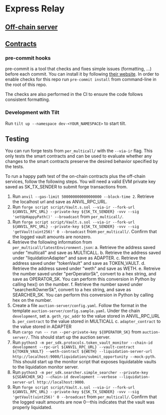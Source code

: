 # Express Relay

## [Off-chain server](auction-server/README.md)

## [Contracts](per_multicall/README.md)

### pre-commit hooks

pre-commit is a tool that checks and fixes simple issues (formatting, ...) before each commit. You can install it by following [their website](https://pre-commit.com/). In order to enable checks for this repo run `pre-commit install` from command-line in the root of this repo.

The checks are also performed in the CI to ensure the code follows consistent formatting.

### Development with Tilt

Run `tilt up --namespace dev-<YOUR_NAMESPACE>` to start tilt.

## Testing

You can run forge tests from `per_multicall/` with the `--via-ir` flag. This only tests the smart contracts and can be used to evaluate whether any changes to the smart contracts preserve the desired behavior specified by the tests.

To run a happy path test of the on-chain contracts plus the off-chain services, follow the following steps. You will need a valid EVM private key saved as SK_TX_SENDER to submit forge transactions from.

1. Run `anvil --gas-limit 500000000000000000 --block-time 2`. Retrieve the localhost url and save as ANVIL_RPC_URL.
2. Run `forge script script/Vault.s.sol --via-ir --fork-url ${ANVIL_RPC_URL} --private-key ${SK_TX_SENDER} -vvv --sig 'setUpHappyPath()' --broadcast` from `per_multicall/`.
3. Run `forge script script/Vault.s.sol --via-ir --fork-url ${ANVIL_RPC_URL} --private-key ${SK_TX_SENDER} -vvv --sig 'getVault(uint256)' 0 --broadcast` from `per_multicall/`. Confirm that the logged vault amounts are nonzero.
4. Retrieve the following information from `per_multicall/latestEnvironment.json`:
   a. Retrieve the address saved under "multicall" and save as MULTICALL.
   b. Retrieve the address saved under "liquidationAdapter" and save as ADAPTER.
   c. Retrieve the address saved under "tokenVault" and save as TOKEN_VAULT.
   d. Retrieve the address saved under "weth" and save as WETH.
   e. Retreive the number saved under "perOperatorSk", convert to a hex string, and save as OPERATOR_SK. You can perform this conversion in Python by calling hex() on the number.
   f. Retrieve the number saved under "searcherAOwnerSk", convert to a hex string, and save as SEARCHER_SK. You can perform this conversion in Python by calling hex on the number.
5. Create a file `auction-server/config.yaml`. Follow the format in the template `auction-server/config.sample.yaml`. Under the chain `development`, set
   a. `geth_rpc_addr` to the value stored in ANVIL_RPC_URL
   b. `per_contract` to the value stored in MULTICALL
   c. `adapter_contract` to the value stored in ADAPTER
6. Run `cargo run -- run --per-private-key ${OPERATOR_SK}` from `auction-server/`. This should start up the auction server.
7. Run `python3 -m per_sdk.protocols.token_vault_monitor --chain-id development --rpc-url ${ANVIL_RPC_URL} --vault-contract ${TOKEN_VAULT} --weth-contract ${WETH} --liquidation-server-url http://localhost:9000/liquidation/submit_opportunity --mock-pyth`. This should start up the monitor script that exposes liquidatable vaults to the liquidation monitor server.
8. Run `python3 -m per_sdk.searcher.simple_searcher --private-key ${SEARCHER_SK} --chain-id development --verbose --liquidation-server-url http://localhost:9000`.
9. Run `forge script script/Vault.s.sol --via-ir --fork-url ${ANVIL_RPC_URL} --private-key ${SK_TX_SENDER} -vvv --sig 'getVault(uint256)' 0 --broadcast` from `per_multicall/`. Confirm that the logged vault amounts are now 0--this indicates that the vault was properly liquidated.
